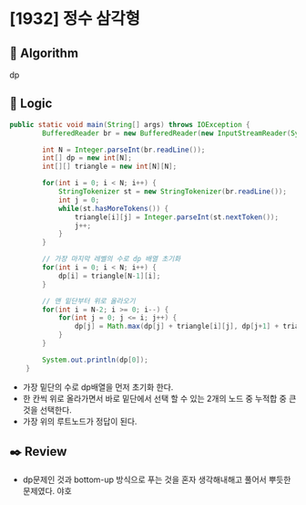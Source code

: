 # [1932] 정수 삼각형

## :pushpin: **Algorithm**

dp

## :round_pushpin: **Logic**

```java
public static void main(String[] args) throws IOException {
		BufferedReader br = new BufferedReader(new InputStreamReader(System.in));

		int N = Integer.parseInt(br.readLine());
		int[] dp = new int[N];
		int[][] triangle = new int[N][N];

		for(int i = 0; i < N; i++) {
			StringTokenizer st = new StringTokenizer(br.readLine());
			int j = 0;
			while(st.hasMoreTokens()) {
				triangle[i][j] = Integer.parseInt(st.nextToken());
				j++;
			}
		}

		// 가장 마지막 레벨의 수로 dp 배열 초기화
		for(int i = 0; i < N; i++) {
			dp[i] = triangle[N-1][i];
		}

		// 맨 밑단부터 위로 올라오기
		for(int i = N-2; i >= 0; i--) {
			for(int j = 0; j <= i; j++) {
				dp[j] = Math.max(dp[j] + triangle[i][j], dp[j+1] + triangle[i][j]);
			}
		}

		System.out.println(dp[0]);
	}
```

- 가장 밑단의 수로 dp배열을 먼저 초기화 한다.
- 한 칸씩 위로 올라가면서 바로 밑단에서 선택 할 수 있는 2개의 노드 중 누적합 중 큰 것을 선택한다.
- 가장 위의 루트노드가 정답이 된다.

## :black_nib: **Review**

- dp문제인 것과 bottom-up 방식으로 푸는 것을 혼자 생각해내해고 풀어서 뿌듯한 문제였다. 야호
